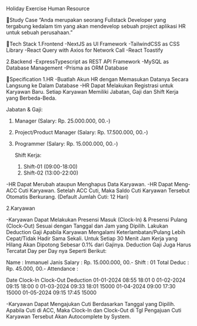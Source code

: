 Holiday
Exercise Human Resource

Study Case
“Anda merupakan seorang Fullstack Developer yang tergabung kedalam tim yang akan mendevelop sebuah project aplikasi HR untuk sebuah perusahaan.”

Tech Stack
1.Frontend
-NextJS as UI Framework
-TailwindCSS as CSS Library
-React Query with Axios for Network Call
-React Toastify

2.Backend
-ExpressTypescript as REST API Framework
-MySQL as Database Management
-Prisma as ORM Database

Specification
1.HR
-Buatlah Akun HR dengan Memasukan Datanya Secara Langsung ke Dalam Database
-HR Dapat Melakukan Registrasi untuk Karyawan Baru. Setiap Karyawan Memiliki Jabatan, Gaji dan Shift Kerja yang Berbeda-Beda.

Jabatan & Gaji:

1. Manager (Salary: Rp. 25.000.000, 00.-)
2. Project/Product Manager (Salary: Rp. 17.500.000, 00.-)
3. Programmer (Salary: Rp. 15.000.000, 00.-)

   Shift Kerja:

   1. Shift-01 (09:00-18:00)
   2. Shift-02 (13:00-22:00)

-HR Dapat Merubah ataupun Menghapus Data Karyawan.
-HR Dapat Meng-ACC Cuti Karyawan. Setelah ACC Cuti, Maka Saldo Cuti Karyawan Tersebut Otomatis Berkurang. (Default Jumlah Cuti: 12 Hari)

2.Karyawan

-Karyawan Dapat Melakukan Presensi Masuk (Clock-In) & Presensi Pulang (Clock-Out) Sesuai dengan Tanggal dan Jam yang Dipilih. Lakukan Deduction Gaji Apabila Karyawan Mengalami Keterlambatan/Pulang Lebih Cepat/Tidak Hadir Sama Sekali. Untuk Setiap 30 Menit Jam Kerja yang Hilang Akan Dipotong Sebesar 0.1% dari Gajinya. Deduction Gaji Juga Harus Tercatat Day per Day nya Seperti Berikut:

Name : Immanuel Janis
Salary : Rp. 15.000.000, 00.-
Shift : 01
Total Deduc : Rp. 45.000, 00.-
Attendance :

Date Clock-In Clock-Out Deduction
01-01-2024 08:55 18:01 0
01-02-2024 09:15 18:00 0
01-03-2024 09:33 18:01 15000
01-04-2024 09:00 17:30 15000
01-05-2024 09:15 17:45 15000

-Karyawan Dapat Mengajukan Cuti Berdasarkan Tanggal yang Dipilih. Apabila Cuti di ACC, Maka Clock-In dan Clock-Out di Tgl Pengajuan Cuti Karyawan Tersebut Akan Autocomplete by System.
